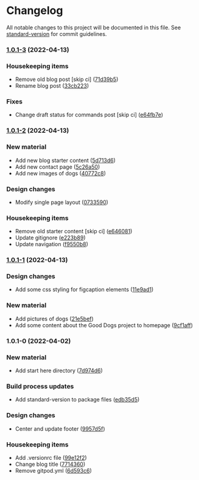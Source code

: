 # Changelog

All notable changes to this project will be documented in this file. See [standard-version](https://github.com/conventional-changelog/standard-version) for commit guidelines.

### [1.0.1-3](https://gitlab.com/zivbk1/hugostarter/compare/v1.0.1-2...v1.0.1-3) (2022-04-13)


### Housekeeping items

* Remove old blog post [skip ci] ([71d39b5](https://gitlab.com/zivbk1/hugostarter/commit/71d39b5a51b3ac34c02d7cb89b11df58d5515c63))
* Rename blog post ([33cb223](https://gitlab.com/zivbk1/hugostarter/commit/33cb2231b7f5d7794bfacaa703ec44ce75b9475a))


### Fixes

* Change draft status for commands post [skip ci] ([e64fb7e](https://gitlab.com/zivbk1/hugostarter/commit/e64fb7eeaf8ca6cc490cec880409cd6998efc707))

### [1.0.1-2](https://gitlab.com/zivbk1/hugostarter/compare/v1.0.1-1...v1.0.1-2) (2022-04-13)


### New material

* Add new blog starter content ([5d713d6](https://gitlab.com/zivbk1/hugostarter/commit/5d713d64912e9f71081c027fbbead50aee672f03))
* Add new contact page ([5c26a50](https://gitlab.com/zivbk1/hugostarter/commit/5c26a50e942c7097118433f59f4706768d072295))
* Add new images of dogs ([40772c8](https://gitlab.com/zivbk1/hugostarter/commit/40772c8f7c239a6f29d6419facdca985df838886))


### Design changes

* Modify single page layout ([0733590](https://gitlab.com/zivbk1/hugostarter/commit/073359080817e31d14381eb4c34afb841e929f2d))


### Housekeeping items

* Remove old starter content [skip ci] ([e646081](https://gitlab.com/zivbk1/hugostarter/commit/e646081f3bded162c8abbe4464cad9226923cfc2))
* Update gitignore ([e223b89](https://gitlab.com/zivbk1/hugostarter/commit/e223b89d9e8a57fab624277e1507e79ecd885bd8))
* Update navigation ([f9550b8](https://gitlab.com/zivbk1/hugostarter/commit/f9550b8395f7345b883521dc0cb68bf968b59e69))

### [1.0.1-1](https://gitlab.com/zivbk1/hugostarter/compare/v1.0.1-0...v1.0.1-1) (2022-04-13)


### Design changes

* Add some css styling for figcaption elements ([11e9ad1](https://gitlab.com/zivbk1/hugostarter/commit/11e9ad1717d1f3dfbf610bdda21376421a39c8bf))


### New material

* Add pictures of dogs ([21e5bef](https://gitlab.com/zivbk1/hugostarter/commit/21e5befa086ce44689f702030f26207db6c6b81f))
* Add some content about the Good Dogs project to homepage ([9cf1aff](https://gitlab.com/zivbk1/hugostarter/commit/9cf1afffb736e1d772321218dce49110fd4b95a1))

### 1.0.1-0 (2022-04-02)


### New material

* Add start here directory ([7d974d6](https://gitlab.com/zivbk1/hugostarter/commit/7d974d68060a8fc3662dc64db552617d531f295f))


### Build process updates

* Add standard-version to package files ([edb35d5](https://gitlab.com/zivbk1/hugostarter/commit/edb35d5e9715d4a1c3426399f9744d5fc9f33308))


### Design changes

* Center and update footer ([9957d5f](https://gitlab.com/zivbk1/hugostarter/commit/9957d5f69195a02c9e5635b2dabcf75b2986f3c2))


### Housekeeping items

* Add .versionrc file ([99e12f2](https://gitlab.com/zivbk1/hugostarter/commit/99e12f2bbf07e60cd88e45f1e4709c7521ec2a60))
* Change blog title ([7714360](https://gitlab.com/zivbk1/hugostarter/commit/771436085482f267786a7729835d32ff3f94dd4c))
* Remove gitpod.yml ([6d593c6](https://gitlab.com/zivbk1/hugostarter/commit/6d593c6111ec863ea0af9f413b9a218a675b510a))
